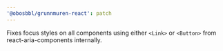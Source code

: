```yaml
---
'@obosbbl/grunnmuren-react': patch
---
```


Fixes focus styles on all components using either `<Link>` or `<Button>` from react-aria-components internally.
